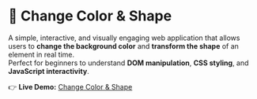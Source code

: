 # 🎨 Change Color & Shape

A simple, interactive, and visually engaging web application that allows users to **change the background color** and **transform the shape** of an element in real time.  
Perfect for beginners to understand **DOM manipulation**, **CSS styling**, and **JavaScript interactivity**.

👉 **Live Demo:** [Change Color & Shape](https://monisasmal.github.io/Change-Color-and-Shape-/)


